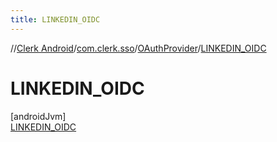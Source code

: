 ```yaml
---
title: LINKEDIN_OIDC
---
```

//[Clerk Android](../../../../index.html)/[com.clerk.sso](../../index.html)/[OAuthProvider](../index.html)/[LINKEDIN_OIDC](index.html)



# LINKEDIN_OIDC



[androidJvm]\
[LINKEDIN_OIDC](index.html)


